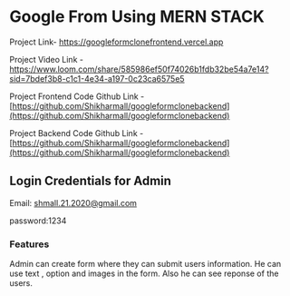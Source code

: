 # Google From Using MERN STACK
Project Link- https://googleformclonefrontend.vercel.app

Project Video Link - https://www.loom.com/share/585986ef50f74026b1fdb32be54a7e14?sid=7bdef3b8-c1c1-4e34-a197-0c23ca6575e5


Project Frontend Code Github Link - [https://github.com/Shikharmall/googleformclonebackend](https://github.com/Shikharmall/googleformclonebackend)

Project Backend Code Github Link - [https://github.com/Shikharmall/googleformclonebackend](https://github.com/Shikharmall/googleformclonebackend)

## Login Credentials for Admin

Email: shmall.21.2020@gmail.com

password:1234

### Features

Admin can create form where they can submit users information.
He can use text , option and images in the form.
Also he can see reponse of the users.

